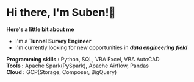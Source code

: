 # Hi there, I'm Suben!👋

**Here's a little bit about me**
* I'm a **Tunnel Survey Engineer**
* I'm currently looking for new opportunities in **_data engineering field_**

**Programming skills :** Python, SQL, VBA Excel, VBA AutoCAD\
**Tools :** Apache Spark(PySpark), Apache Airflow, Pandas\
**Cloud :** GCP(Storage, Composer, BigQuery)
